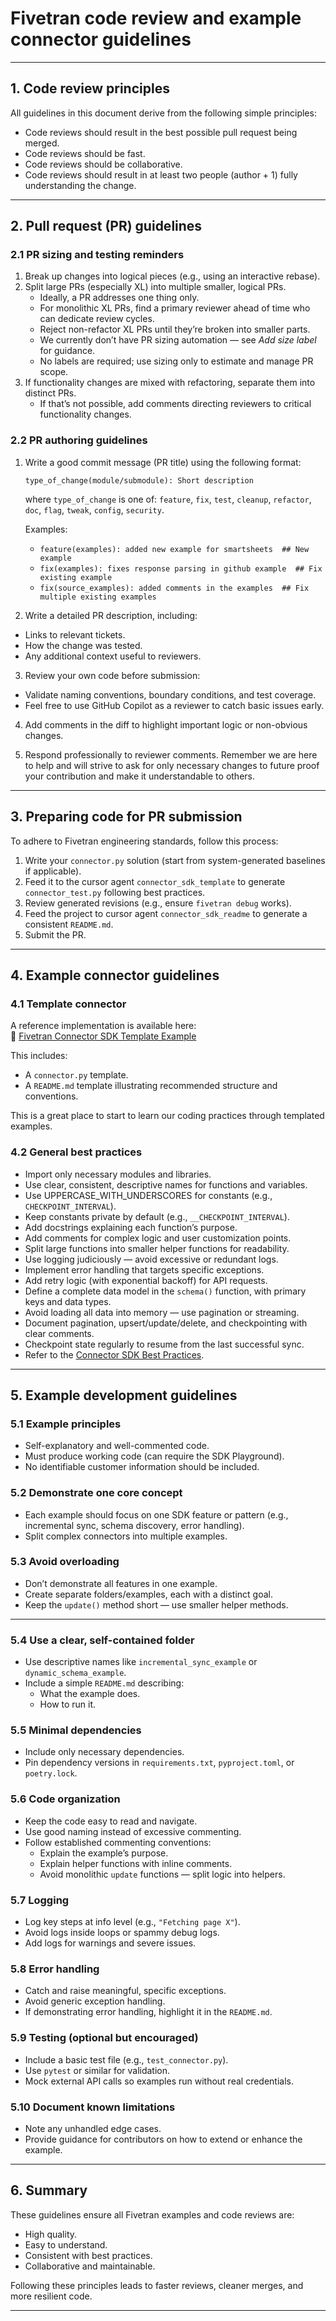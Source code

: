 # Fivetran code review and example connector guidelines

---

## 1. Code review principles

All guidelines in this document derive from the following simple principles:

- Code reviews should result in the best possible pull request being merged.
- Code reviews should be fast.
- Code reviews should be collaborative.
- Code reviews should result in at least two people (author + 1) fully understanding the change.

---

## 2. Pull request (PR) guidelines

### 2.1 PR sizing and testing reminders

1. Break up changes into logical pieces (e.g., using an interactive rebase).
2. Split large PRs (especially XL) into multiple smaller, logical PRs.
   - Ideally, a PR addresses one thing only.
   - For monolithic XL PRs, find a primary reviewer ahead of time who can dedicate review cycles.
   - Reject non-refactor XL PRs until they’re broken into smaller parts.
   - We currently don’t have PR sizing automation — see *Add size label* for guidance.
   - No labels are required; use sizing only to estimate and manage PR scope.
3. If functionality changes are mixed with refactoring, separate them into distinct PRs.
   - If that’s not possible, add comments directing reviewers to critical functionality changes.


### 2.2 PR authoring guidelines

1. Write a good commit message (PR title) using the following format:

    ```
    type_of_change(module/submodule): Short description
    ```

    where `type_of_change` is one of:  `feature`, `fix`, `test`, `cleanup`, `refactor`, `doc`, `flag`, `tweak`, `config`, `security`.

    Examples:
    - `feature(examples): added new example for smartsheets  ## New example`
    - `fix(examples): fixes response parsing in github example  ## Fix existing example`
    - `fix(source_examples): added comments in the examples  ## Fix multiple existing examples`

2. Write a detailed PR description, including:
- Links to relevant tickets.
- How the change was tested.
- Any additional context useful to reviewers.

3. Review your own code before submission:
- Validate naming conventions, boundary conditions, and test coverage.
- Feel free to use GitHub Copilot as a reviewer to catch basic issues early.

4. Add comments in the diff to highlight important logic or non-obvious changes.

5. Respond professionally to reviewer comments. Remember we are here to help and will strive to ask for only necessary changes to future proof your contribution and make it understandable to others.

---

## 3. Preparing code for PR submission

To adhere to Fivetran engineering standards, follow this process:

1. Write your `connector.py` solution (start from system-generated baselines if applicable).
2. Feed it to the cursor agent `connector_sdk_template` to generate `connector_test.py` following best practices.
3. Review generated revisions (e.g., ensure `fivetran debug` works).
4. Feed the project to cursor agent `connector_sdk_readme` to generate a consistent `README.md`.
5. Submit the PR.

---

## 4. Example connector guidelines

### 4.1 Template connector

A reference implementation is available here:  
🔗 [Fivetran Connector SDK Template Example](https://github.com/fivetran/fivetran_connector_sdk/tree/main/template_example_connector)

This includes:
- A `connector.py` template.
- A `README.md` template illustrating recommended structure and conventions.

This is a great place to start to learn our coding practices through templated examples.


### 4.2 General best practices

- Import only necessary modules and libraries.
- Use clear, consistent, descriptive names for functions and variables.
- Use UPPERCASE_WITH_UNDERSCORES for constants (e.g., `CHECKPOINT_INTERVAL`).
- Keep constants private by default (e.g., `__CHECKPOINT_INTERVAL`).
- Add docstrings explaining each function’s purpose.
- Add comments for complex logic and user customization points.
- Split large functions into smaller helper functions for readability.
- Use logging judiciously — avoid excessive or redundant logs.
- Implement error handling that targets specific exceptions.
- Add retry logic (with exponential backoff) for API requests.
- Define a complete data model in the `schema()` function, with primary keys and data types.
- Avoid loading all data into memory — use pagination or streaming.
- Document pagination, upsert/update/delete, and checkpointing with clear comments.
- Checkpoint state regularly to resume from the last successful sync.
- Refer to the [Connector SDK Best Practices](https://fivetran.com/docs/connectors/connector-sdk/best-practices).

---

## 5. Example development guidelines

### 5.1 Example principles

- Self-explanatory and well-commented code.
- Must produce working code (can require the SDK Playground).
- No identifiable customer information should be included.



### 5.2 Demonstrate one core concept

- Each example should focus on one SDK feature or pattern (e.g., incremental sync, schema discovery, error handling).
- Split complex connectors into multiple examples.



### 5.3 Avoid overloading

- Don’t demonstrate all features in one example.
- Create separate folders/examples, each with a distinct goal.
- Keep the `update()` method short — use smaller helper methods.

---

### 5.4 Use a clear, self-contained folder

- Use descriptive names like `incremental_sync_example` or `dynamic_schema_example`.
- Include a simple `README.md` describing:
  - What the example does.
  - How to run it.



### 5.5 Minimal dependencies

- Include only necessary dependencies.
- Pin dependency versions in `requirements.txt`, `pyproject.toml`, or `poetry.lock`.


### 5.6 Code organization

- Keep the code easy to read and navigate.
- Use good naming instead of excessive commenting.
- Follow established commenting conventions:
  - Explain the example’s purpose.
  - Explain helper functions with inline comments.
  - Avoid monolithic `update` functions — split logic into helpers.



### 5.7 Logging

- Log key steps at info level (e.g., `"Fetching page X"`).
- Avoid logs inside loops or spammy debug logs.
- Add logs for warnings and severe issues.


### 5.8 Error handling

- Catch and raise meaningful, specific exceptions.
- Avoid generic exception handling.
- If demonstrating error handling, highlight it in the `README.md`.


### 5.9 Testing (optional but encouraged)

- Include a basic test file (e.g., `test_connector.py`).
- Use `pytest` or similar for validation.
- Mock external API calls so examples run without real credentials.

### 5.10 Document known limitations

- Note any unhandled edge cases.
- Provide guidance for contributors on how to extend or enhance the example.

---

## 6. Summary

These guidelines ensure all Fivetran examples and code reviews are:
- High quality.
- Easy to understand.
- Consistent with best practices.
- Collaborative and maintainable.

Following these principles leads to faster reviews, cleaner merges, and more resilient code.

---
